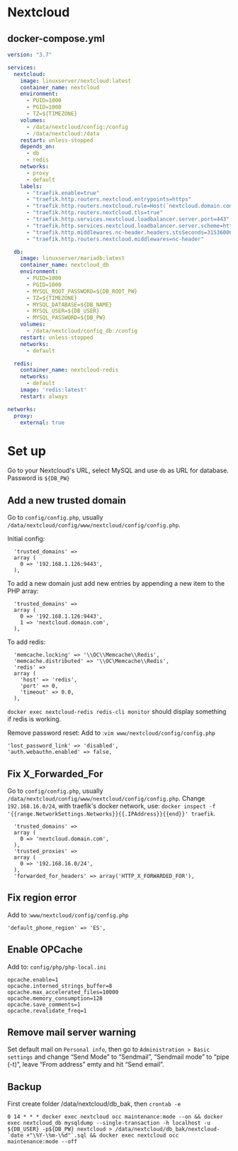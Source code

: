 # Nextcloud

## docker-compose.yml
```yml
version: "3.7"

services:
  nextcloud:
    image: linuxserver/nextcloud:latest
    container_name: nextcloud
    environment:
      - PUID=1000
      - PGID=1000
      - TZ=${TIMEZONE}
    volumes:
      - /data/nextcloud/config:/config
      - /data/nextcloud:/data
    restart: unless-stopped
    depends_on:
      - db
      - redis
    networks:
      - proxy
      - default
    labels:
      - "traefik.enable=true"
      - "traefik.http.routers.nextcloud.entrypoints=https"
      - "traefik.http.routers.nextcloud.rule=Host(`nextcloud.domain.com`)"
      - "traefik.http.routers.nextcloud.tls=true"
      - "traefik.http.services.nextcloud.loadbalancer.server.port=443"
      - "traefik.http.services.nextcloud.loadbalancer.server.scheme=https"
      - "traefik.http.middlewares.nc-header.headers.stsSeconds=31536000"
      - "traefik.http.routers.nextcloud.middlewares=nc-header"

  db:
    image: linuxserver/mariadb:latest
    container_name: nextcloud_db
    environment:
      - PUID=1000
      - PGID=1000
      - MYSQL_ROOT_PASSWORD=${DB_ROOT_PW}
      - TZ=${TIMEZONE}
      - MYSQL_DATABASE=${DB_NAME}
      - MYSQL_USER=${DB_USER}
      - MYSQL_PASSWORD=${DB_PW}
    volumes:
      - /data/nextcloud/config_db:/config
    restart: unless-stopped
    networks:
      - default

  redis:
    container_name: nextcloud-redis
    networks:
      - default
    image: 'redis:latest'
    restart: always

networks:
  proxy:
    external: true
```


# Set up
Go to your Nextcloud's URL, select MySQL and use `db` as URL for database. Password is `${DB_PW}`

## Add a new trusted domain
Go to `config/config.php`, usually `/data/nextcloud/config/www/nextcloud/config/config.php`.

Initial config:
```
  'trusted_domains' =>
  array (
    0 => '192.168.1.126:9443',
  ),
```

To add a new domain just add new entries by appending a new item to the PHP array:
```
  'trusted_domains' =>
  array (
    0 => '192.168.1.126:9443',
    1 => 'nextcloud.domain.com',
  ),
```

To add redis:
```
  'memcache.locking' => '\\OC\\Memcache\\Redis',
  'memcache.distributed' => '\\OC\Memcache\\Redis',
  'redis' =>
  array (
    'host' => 'redis',
    'port' => 0,
    'timeout' => 0.0,
  ),
```

`docker exec nextcloud-redis redis-cli monitor` should display something if redis is working.

Remove password reset:
Add to :`vim www/nextcloud/config/config.php`
```
'lost_password_link' => 'disabled',
'auth.webauthn.enabled' => false, 
```

## Fix X_Forwarded_For
Go to `config/config.php`, usually `/data/nextcloud/config/www/nextcloud/config/config.php`. Change `192.168.16.0/24`, with traefik's docker network, use: `docker inspect -f '{{range.NetworkSettings.Networks}}{{.IPAddress}}{{end}}' traefik`.
```
  'trusted_domains' =>
  array (
    0 => 'nextcloud.domain.com',
  ),
  'trusted_proxies' =>
  array (
    0 => '192.168.16.0/24',
  ),
  'forwarded_for_headers' => array('HTTP_X_FORWARDED_FOR'),
```

## Fix region error
Add to :`www/nextcloud/config/config.php`
```
'default_phone_region' => 'ES',
```

## Enable OPCache
Add to: `config/php/php-local.ini`
```
opcache.enable=1
opcache.interned_strings_buffer=8
opcache.max_accelerated_files=10000
opcache.memory_consumption=128
opcache.save_comments=1
opcache.revalidate_freq=1
```

## Remove mail server warning
Set default mail on `Personal info`, then go to `Administration > Basic settings` and change “Send Mode” to “Sendmail”, “Sendmail mode” to “pipe (-t)”, leave “From address” emty and hit “Send email”.

## Backup
First create folder /data/nextcloud/db_bak, then `crontab -e`
```
0 14 * * * docker exec nextcloud occ maintenance:mode --on && docker exec nextcloud_db mysqldump --single-transaction -h localhost -u ${DB_USER} -p${DB_PW} nextcloud > /data/nextcloud/db_bak/nextcloud-`date +"\%Y-\%m-\%d"`.sql && docker exec nextcloud occ maintenance:mode --off
```
